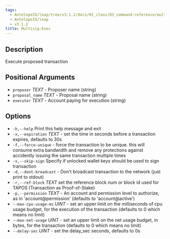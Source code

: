 ```yaml
---
tags:
  - AntelopeIO/leap/tree/v3.1.2/docs/02_cleos/03_command-reference/multisig/multisig-exec.md
  - AntelopeIO/leap
  - v3.1.2
title: Multisig-Exec
---
```

## Description

Execute proposed transaction

## Positional Arguments
- `proposer` _TEXT_ - Proposer name (string)
- `proposal_name` _TEXT_ - Proposal name (string)
- `executer` _TEXT_ - Account paying for execution (string)
## Options
- `-h,--help` Print this help message and exit
- `-x,--expiration` _TEXT_ - set the time in seconds before a transaction expires, defaults to 30s
- `-f,--force-unique` - force the transaction to be unique. this will consume extra bandwidth and remove any protections against accidently issuing the same transaction multiple times
- `-s,--skip-sign` Specify if unlocked wallet keys should be used to sign transaction
- `-d,--dont-broadcast` - Don't broadcast transaction to the network (just print to stdout)
- `-r,--ref-block` _TEXT_         set the reference block num or block id used for TAPOS (Transaction as Proof-of-Stake)
- `-p,--permission`  _TEXT_ - An account and permission level to authorize, as in 'account@permission' (defaults to 'account@active')
- `--max-cpu-usage-ms` _UINT_ - set an upper limit on the milliseconds of cpu usage budget, for the execution of the transaction (defaults to 0 which means no limit)
- `--max-net-usage` _UINT_ - set an upper limit on the net usage budget, in bytes, for the transaction (defaults to 0 which means no limit)
- `--delay-sec` _UINT_ - set the delay_sec seconds, defaults to 0s
